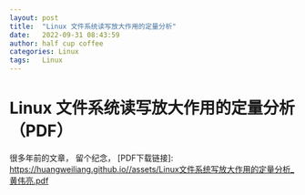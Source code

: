 ```yaml
---
layout: post
title:  "Linux 文件系统读写放大作用的定量分析"
date:   2022-09-31 08:43:59
author: half cup coffee
categories: Linux
tags:	Linux
---
```


# Linux 文件系统读写放大作用的定量分析（PDF）
很多年前的文章， 留个纪念， [PDF下载链接]: https://huangweiliang.github.io//assets/Linux文件系统写放大作用的定量分析_黄伟亮.pdf
